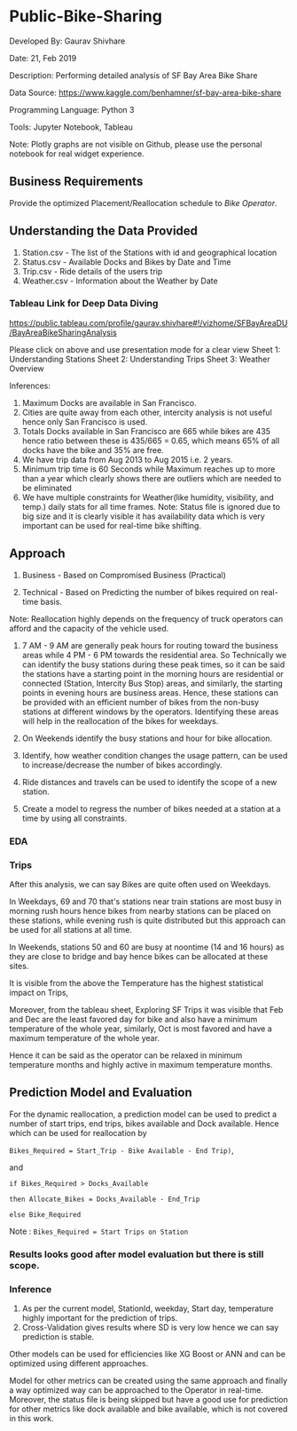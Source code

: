 # Public-Bike-Sharing

Developed By: Gaurav Shivhare 

Date: 21, Feb 2019 

Description: Performing detailed analysis of SF Bay Area Bike Share 

Data Source: https://www.kaggle.com/benhamner/sf-bay-area-bike-share 

Programming Language: Python 3

Tools: Jupyter Notebook, Tableau

Note: Plotly graphs are not visible on Github, please use the personal notebook for real widget experience.

## Business Requirements

Provide the optimized Placement/Reallocation schedule to *Bike Operator*.

## Understanding the Data Provided

1. Station.csv - The list of the Stations with id and geographical location
2. Status.csv - Available Docks and Bikes by Date and Time
3. Trip.csv - Ride details of the users trip
4. Weather.csv - Information about the Weather by Date

### Tableau Link for Deep Data Diving
https://public.tableau.com/profile/gaurav.shivhare#!/vizhome/SFBayAreaDU/BayAreaBikeSharingAnalysis

Please click on above and use presentation mode for a clear view
Sheet 1: Understanding Stations
Sheet 2: Understanding Trips
Sheet 3: Weather Overview

Inferences: 
1. Maximum Docks are available in San Francisco.
2. Cities are quite away from each other, intercity analysis is not useful hence only San Francisco is used.
3. Totals Docks available in San Francisco are 665 while bikes are 435 hence ratio between these is 435/665 =   0.65, which means 65% of all docks have the bike and 35% are free.
4. We have trip data from Aug 2013 to Aug 2015 i.e. 2 years.
5. Minimum trip time is 60 Seconds while Maximum reaches up to more than a year which clearly shows there are outliers which are needed to be eliminated
6. We have multiple constraints for Weather(like humidity, visibility, and temp.) daily stats for all time frames.
Note:  Status file is ignored due to big size and it is clearly visible it has availability data which is very important can be used for real-time bike shifting.


## Approach

1. Business  - Based on Compromised Business (Practical) 

2. Technical - Based on Predicting the number of bikes required on real-time basis.

Note: Reallocation highly depends on the frequency of truck operators can afford and the capacity of the vehicle used.


1. 7 AM - 9 AM are generally peak hours for routing toward the business areas while 4 PM - 6 PM towards the residential area.
So Technically we can identify the busy stations during these peak times, so it can be said the stations have a starting point in the morning hours are residential or connected (Station, Intercity Bus Stop) areas, and similarly, the starting points in evening hours are business areas.
Hence, these stations can be provided with an efficient number of bikes from the non-busy stations at different windows by the operators.
Identifying these areas will help in the reallocation of the bikes for weekdays.

2. On Weekends identify the busy stations and hour for bike allocation.

3. Identify, how weather condition changes the usage pattern, can be used to increase/decrease the number of bikes accordingly.

4. Ride distances and travels can be used to identify the scope of a new station. 

5. Create a model to regress the number of bikes needed at a station at a time by using all constraints.

### EDA

### Trips
After this analysis, we can say Bikes are quite often used on Weekdays.

In Weekdays, 69 and 70 that's stations near train stations are most busy in morning rush hours hence bikes from nearby stations can be placed on these stations, while evening rush is quite distributed but this approach can be used for all stations at all time.

In Weekends, stations 50 and 60 are busy at noontime (14 and 16 hours) as they are close to bridge and bay hence bikes can be allocated at these sites.

It is visible from the above the Temperature has the highest statistical impact on Trips,

Moreover, from the tableau sheet, Exploring SF Trips it was visible that Feb and Dec are the least favored day for bike and also have a minimum temperature of the whole year, similarly, Oct is most favored and have a maximum temperature of the whole year.

Hence it can be said as the operator can be relaxed in minimum temperature months and highly active in maximum temperature months.

## Prediction Model and Evaluation

For the dynamic reallocation, a prediction model can be used to predict a number of start trips, end trips, bikes available and Dock available.
Hence which can be used for reallocation by 

`Bikes_Required = Start_Trip - Bike Available - End Trip)`,

and 

`if Bikes_Required > Docks_Available` 
  
  `then Allocate_Bikes = Docks_Available - End_Trip`
  
`else Bike_Required`

Note : `Bikes_Required = Start Trips on Station` 


### Results looks good after model evaluation but there is still scope. 
### Inference
1. As per the current model, StationId, weekday, Start day, temperature highly important for the prediction of trips.
2. Cross-Validation gives results where SD is very low hence we can say prediction is stable.


Other models can be used for efficiencies like XG Boost or ANN and can be optimized using different approaches.

Model for other metrics can be created using the same approach and finally a way optimized way can be approached to the Operator in real-time.
Moreover, the status file is being skipped but have a good use for prediction for other metrics like dock available and bike available, which is not covered in this work.
